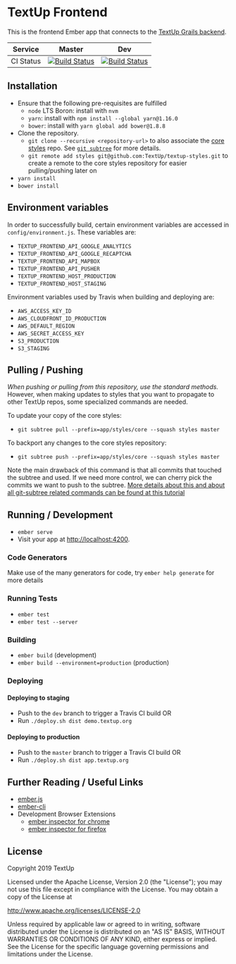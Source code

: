 # TextUp Frontend

This is the frontend Ember app that connects to the [TextUp Grails backend](https://github.com/TextUp/textup-backend).

| Service   | Master                                                                                                                          | Dev                                                                                                                          |
| --------- | ------------------------------------------------------------------------------------------------------------------------------- | ---------------------------------------------------------------------------------------------------------------------------- |
| CI Status | [![Build Status](https://travis-ci.org/TextUp/textup-frontend.svg?branch=master)](https://travis-ci.org/TextUp/textup-frontend) | [![Build Status](https://travis-ci.org/TextUp/textup-frontend.svg?branch=dev)](https://travis-ci.org/TextUp/textup-frontend) |

## Installation

- Ensure that the following pre-requisites are fulfilled
  - `node` LTS Boron: install with `nvm`
  - `yarn`: install with `npm install --global yarn@1.16.0`
  - `bower`: install with `yarn global add bower@1.8.8`
- Clone the repository.
  - `git clone --recursive <repository-url>` to also associate the [core styles](https://github.com/TextUp/textup-styles) repo. See [`git subtree`](https://github.com/git/git/blob/master/contrib/subtree/git-subtree.txt) for more details.
  - `git remote add styles git@github.com:TextUp/textup-styles.git` to create a remote to the core styles repository for easier pulling/pushing later on
- `yarn install`
- `bower install`

## Environment variables

In order to successfully build, certain environment variables are accessed in `config/environment.js`. These variables are:

- `TEXTUP_FRONTEND_API_GOOGLE_ANALYTICS`
- `TEXTUP_FRONTEND_API_GOOGLE_RECAPTCHA`
- `TEXTUP_FRONTEND_API_MAPBOX`
- `TEXTUP_FRONTEND_API_PUSHER`
- `TEXTUP_FRONTEND_HOST_PRODUCTION`
- `TEXTUP_FRONTEND_HOST_STAGING`

Environment variables used by Travis when building and deploying are:

- `AWS_ACCESS_KEY_ID`
- `AWS_CLOUDFRONT_ID_PRODUCTION`
- `AWS_DEFAULT_REGION`
- `AWS_SECRET_ACCESS_KEY`
- `S3_PRODUCTION`
- `S3_STAGING`

## Pulling / Pushing

_When pushing or pulling from this repository, use the standard methods._ However, when making updates to styles that you want to propagate to other TextUp repos, some specialized commands are needed.

To update your copy of the core styles:

- `git subtree pull --prefix=app/styles/core --squash styles master`

To backport any changes to the core styles repository:

- `git subtree push --prefix=app/styles/core --squash styles master`

Note the main drawback of this command is that all commits that touched the subtree and used. If we need more control, we can cherry pick the commits we want to push to the subtree. [More details about this and about all git-subtree related commands can be found at this tutorial](https://medium.com/@porteneuve/mastering-git-subtrees-943d29a798ec#.s0lfst7jk)

## Running / Development

- `ember serve`
- Visit your app at [http://localhost:4200](http://localhost:4200).

### Code Generators

Make use of the many generators for code, try `ember help generate` for more details

### Running Tests

- `ember test`
- `ember test --server`

### Building

- `ember build` (development)
- `ember build --environment=production` (production)

### Deploying

#### Deploying to staging

- Push to the `dev` branch to trigger a Travis CI build OR
- Run `./deploy.sh dist demo.textup.org`

#### Deploying to production

- Push to the `master` branch to trigger a Travis CI build OR
- Run `./deploy.sh dist app.textup.org`

## Further Reading / Useful Links

- [ember.js](http://emberjs.com/)
- [ember-cli](http://ember-cli.com/)
- Development Browser Extensions
  - [ember inspector for chrome](https://chrome.google.com/webstore/detail/ember-inspector/bmdblncegkenkacieihfhpjfppoconhi)
  - [ember inspector for firefox](https://addons.mozilla.org/en-US/firefox/addon/ember-inspector/)

## License

Copyright 2019 TextUp

Licensed under the Apache License, Version 2.0 (the "License");
you may not use this file except in compliance with the License.
You may obtain a copy of the License at

http://www.apache.org/licenses/LICENSE-2.0

Unless required by applicable law or agreed to in writing, software
distributed under the License is distributed on an "AS IS" BASIS,
WITHOUT WARRANTIES OR CONDITIONS OF ANY KIND, either express or implied.
See the License for the specific language governing permissions and
limitations under the License.
